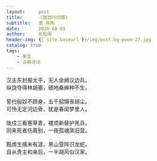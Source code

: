 ```yaml
---
layout:     post
title:      《陇西行四首》
subtitle:   唐 陈陶
date:       2020-08-03
author:     听松阁
header-img: {{ site.baseurl }}/img/post-bg-poem-27.jpg
catalog: true
tags:
    - 美文
    - 古典诗词
---
```


汉主东封报太平，无人金阙议边兵。<br>
纵饶夺得林胡塞，碛地桑麻种不生。<br>
<br>
誓扫匈奴不顾身，五千貂锦丧胡尘。<br>
可怜无定河边骨，犹是春闺梦里人。<br>
<br>
陇戍三看塞草青，楼烦新替护羌兵。<br>
同来死者伤离别，一夜孤魂哭旧营。<br>
<br>
黠虏生擒未有涯，黑山营阵识龙蛇。<br>
自从贵主和亲后，一半胡风似汉家。<br>

